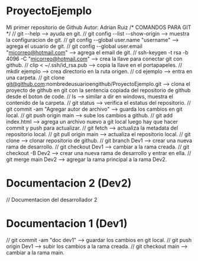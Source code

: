 # ProyectoEjemplo
Mi primer repositorio de Github
Autor: Adrian Ruiz
/* COMANDOS PARA GIT */
// git --help --> ayuda en git.
// git config --list --show-origin --> muestra la configuracion de git.
// git config --global user.name "username" --> agrega el usuario de git.
// git config --global user.email "micorreo@hotmail.com" --> agrega el email de git.
// ssh-keygen -t rsa -b 4096 -C "micorreo@hotmail.com" --> crea la llave para conectar git con github.
// clip < ~/.ssh/id_rsa.pub --> copia la llave en el portapapeles.
// mkdir ejemplo --> crea directorio en la ruta origen.
// cd ejemplo --> entra en una carpeta.
// git clone git@github.com:nombredeusuarioengithub/ProyectoEjemplo.git --> clona el proyecto de github en git con la sentencia copiada del repositorio de github desde el boton de code.
// ls --> similar a dir en windows, muestra el contenido de la carpeta.
// git status --> verifica el estatus del repositorio.
// git commit -am "Agregar autor de archivo" --> guarda los cambios en git local.
// git push origin main --> sube los cambios a github.
// git add index.html --> agrega un archivo nuevo a git local luego hay que hacer commit y push para actualizar.
// git fetch --> actualiza la metadata del repositorio local.
// git pull origin main --> actualiza el repositorio local.
// git clone <repo> --> clonar repositorio de github.
// git branch Dev1 --> crear una nueva rama de desarrollo.
// git checkout Dev1 --> cambiar a la rama creada.
// git checkout -B Dev2 --> crear una nueva rama de desarrollo y entrar en ella.
// git merge main Dev2 --> agregar la rama principal a la rama Dev2.

# Documentacion 2 (Dev2)
// Documentacion del desarrollador 2
# Documentacion 1 (Dev1)
// git commit -am "doc dev1" --> guardar los cambios en git local.
// git push origin Dev1 --> subir los cambios a la rama creada.
// git checkout main --> cambiar a la rama main.
